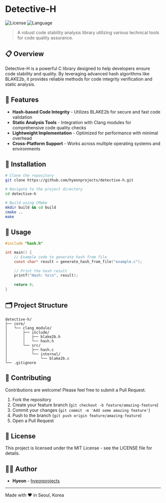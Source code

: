 # Detective-H

![License](https://img.shields.io/badge/license-MIT-blue.svg)
![Language](https://img.shields.io/badge/language-C-orange.svg)

> A robust code stability analysis library utilizing various technical tools for code quality assurance.

## 📋 Overview

Detective-H is a powerful C library designed to help developers ensure code stability and quality. By leveraging advanced hash algorithms like BLAKE2b, it provides reliable methods for code integrity verification and static analysis.

## 🚀 Features

- **Hash-based Code Integrity** - Utilizes BLAKE2b for secure and fast code validation
- **Static Analysis Tools** - Integration with Clang modules for comprehensive code quality checks
- **Lightweight Implementation** - Optimized for performance with minimal overhead
- **Cross-Platform Support** - Works across multiple operating systems and environments

## 🔧 Installation

```bash
# Clone the repository
git clone https://github.com/hyeonprojects/detective-h.git

# Navigate to the project directory
cd detective-h

# Build using CMake
mkdir build && cd build
cmake ..
make
```

## 📖 Usage

```c
#include "hash.h"

int main() {
    // Example code to generate hash from file
    const char* result = generate_hash_from_file("example.c");
    
    // Print the hash result
    printf("Hash: %s\n", result);
    
    return 0;
}
```

## 🗂️ Project Structure

```
detective-h/
├── core/
│   └── clang_module/
│       ├── include/
│       │   ├── blake2b.h
│       │   └── hash.h
│       └── src/
│           ├── hash.c
│           └── internal/
│               └── blake2b.c
└── .gitignore
```

## 🤝 Contributing

Contributions are welcome! Please feel free to submit a Pull Request.

1. Fork the repository
2. Create your feature branch (`git checkout -b feature/amazing-feature`)
3. Commit your changes (`git commit -m 'Add some amazing feature'`)
4. Push to the branch (`git push origin feature/amazing-feature`)
5. Open a Pull Request

## 📜 License

This project is licensed under the MIT License - see the LICENSE file for details.

## 👨‍💻 Author

- **Hyeon** - [hyeonprojects](https://github.com/hyeonprojects)

---

Made with ❤️ in Seoul, Korea
